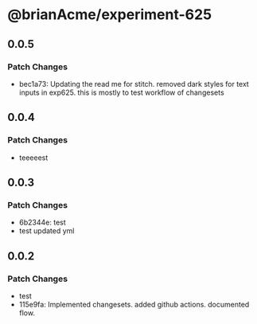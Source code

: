 # @brianAcme/experiment-625

## 0.0.5

### Patch Changes

- bec1a73: Updating the read me for stitch. removed dark styles for text inputs in exp625. this is mostly to test workflow of changesets

## 0.0.4

### Patch Changes

- teeeeest

## 0.0.3

### Patch Changes

- 6b2344e: test
- test updated yml

## 0.0.2

### Patch Changes

- test
- 115e9fa: Implemented changesets. added github actions. documented flow.

